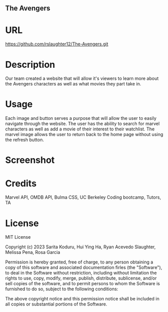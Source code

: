 ## The Avengers
# URL
https://github.com/rslaughter12/The-Avengers.git

# Description
Our team created a website that will allow it's viewers to learn more about the Avengers characters as well as what movies they part take in.

# Usage
Each image and button serves a purpose that will allow the user to easily navigate through the website. The user has the ability to search for marvel characters as well as add a movie of their interest to their watchlist. The marvel image allows the user to return back to the home page without using the refresh button.

# Screenshot

# Credits
Marvel API, OMDB API, Bulma CSS, UC Berkeley Coding bootcamp, Tutors, TA

# License
MIT License

Copyright (c) 2023 Sarita Koduru, Hui Ying Ha, Ryan Acevedo Slaughter, Melissa Pena, Rosa Garcia

Permission is hereby granted, free of charge, to any person obtaining a copy of this software and associated documentation firles (the "Software"), to deal in the Software without restriction, including without limitation the rights to use, copy, modify, merge, publish, distribute, sublicense, and/or sell copies of the software, and to permit persons to whom the Software is furnished to do so, subject to the following conditions:

The above copyright notice and this permission notice shall be included in all copies or substantial portions of the Software.
